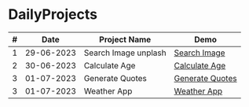 # DailyProjects

| # |      Date     |    Project Name      |    Demo         | 
|---|---------------|----------------------|-----------------|
| 1 |  29-06-2023   | Search Image unplash |[Search Image](https://maged-ghabour.github.io/search_image/)  |                
| 2 |  30-06-2023   | Calculate Age        |[Calculate Age](https://maged-ghabour.github.io/calc_age/)     | 
| 3 |  01-07-2023   | Generate Quotes      |[Generate Quotes](https://maged-ghabour.github.io/generate_quotes/)|
| 3 |  01-07-2023   | Weather App          |[Weather App]()|







